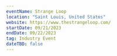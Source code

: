 ```yaml
---
eventName: Strange Loop
location: "Saint Louis, United States"
website: https://www.thestrangeloop.com/
startDate: 09/21/2023
endDate: 09/22/2023
tag: Industry Event
dateTBD: false
---
```


